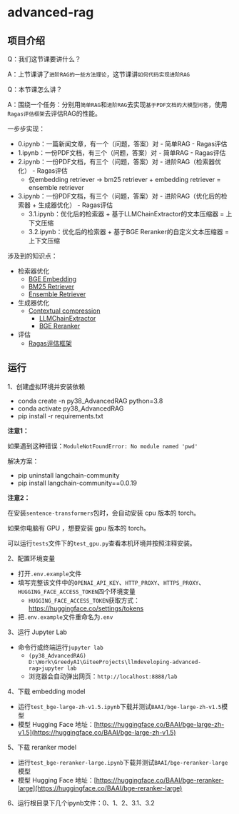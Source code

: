 # advanced-rag

## 项目介绍
Q：我们这节课要讲什么？

A：上节课讲了`进阶RAG的一些方法理论`，这节课讲`如何代码实现进阶RAG`

Q：本节课怎么讲？

A：围绕一个任务：分别用`简单RAG`和`进阶RAG`去实现`基于PDF文档的大模型问答`，使用`Ragas评估框架`去评估RAG的性能。

一步步实现：

- 0.ipynb：一篇新闻文章，有一个（问题，答案）对 - 简单RAG - Ragas评估
- 1.ipynb：一份PDF文档，有三个（问题，答案）对 - 简单RAG - Ragas评估
- 2.ipynb：一份PDF文档，有三个（问题，答案）对 - 进阶RAG（检索器优化） - Ragas评估
  - 仅embedding retriever -> bm25 retriever + embedding retriever = ensemble retriever
- 3.ipynb：一份PDF文档，有三个（问题，答案）对 - 进阶RAG（优化后的检索器 + 生成器优化） - Ragas评估
  - 3.1.ipynb：优化后的检索器 + 基于LLMChainExtractor的文本压缩器 = 上下文压缩
  - 3.2.ipynb：优化后的检索器 + 基于BGE Reranker的自定义文本压缩器 = 上下文压缩

涉及到的知识点：

- 检索器优化
    - [BGE Embedding](https://huggingface.co/BAAI/bge-large-zh-v1.5)
    - [BM25 Retriever](https://python.langchain.com/docs/modules/data_connection/retrievers/ensemble)
    - [Ensemble Retriever](https://python.langchain.com/docs/modules/data_connection/retrievers/ensemble)
- 生成器优化
    - [Contextual compression](https://python.langchain.com/docs/modules/data_connection/retrievers/contextual_compression)
        - [LLMChainExtractor](https://python.langchain.com/docs/modules/data_connection/retrievers/contextual_compression#adding-contextual-compression-with-an-llmchainextractor)
        - [BGE Reranker](https://huggingface.co/BAAI/bge-reranker-large)
- 评估
  - [Ragas评估框架](https://docs.ragas.io/en/stable/)

## 运行

1、创建虚拟环境并安装依赖
- conda create -n py38_AdvancedRAG python=3.8
- conda activate py38_AdvancedRAG
- pip install -r requirements.txt


**注意1：**

如果遇到这种错误：`ModuleNotFoundError: No module named 'pwd'`

解决方案：
- pip uninstall langchain-community
- pip install langchain-community==0.0.19

**注意2：**

在安装`sentence-transformers`包时，会自动安装 cpu 版本的 torch。

如果你电脑有 GPU ，想要安装 gpu 版本的 torch。

可以运行`tests`文件下的`test_gpu.py`查看本机环境并按照注释安装。


2、配置环境变量
   - 打开`.env.example`文件
   - 填写完整该文件中的`OPENAI_API_KEY`、`HTTP_PROXY`、`HTTPS_PROXY`、`HUGGING_FACE_ACCESS_TOKEN`四个环境变量
     - `HUGGING_FACE_ACCESS_TOKEN`获取方式：https://huggingface.co/settings/tokens
   - 把`.env.example`文件重命名为`.env`


3、运行 Jupyter Lab
   - 命令行或终端运行`jupyter lab`
     - `(py38_AdvancedRAG) D:\Work\GreedyAI\GiteeProjects\llmdeveloping-advanced-rag>jupyter lab `
     - 浏览器会自动弹出网页：`http://localhost:8888/lab`


4、下载 embedding model
- 运行`test_bge-large-zh-v1.5.ipynb`下载并测试`BAAI/bge-large-zh-v1.5`模型
- 模型 Hugging Face 地址：[https://huggingface.co/BAAI/bge-large-zh-v1.5](https://huggingface.co/BAAI/bge-large-zh-v1.5)


5、下载 reranker model
- 运行`test_bge-reranker-large.ipynb`下载并测试`BAAI/bge-reranker-large`模型
- 模型 Hugging Face 地址：[https://huggingface.co/BAAI/bge-reranker-large](https://huggingface.co/BAAI/bge-reranker-large)

6、运行根目录下几个ipynb文件：0、1、2、3.1、3.2
